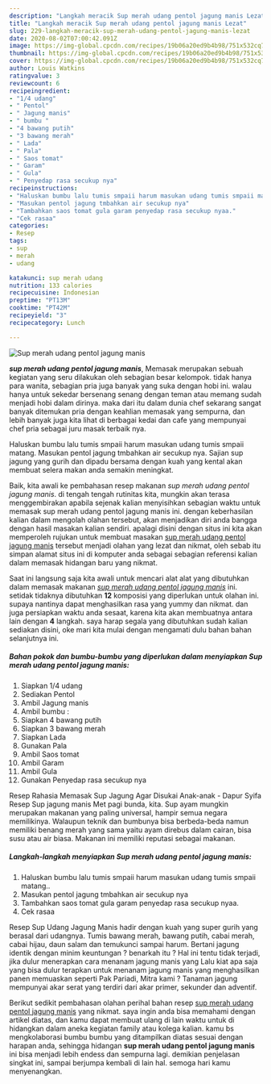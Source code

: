 ```yaml
---
description: "Langkah meracik Sup merah udang pentol jagung manis Lezat"
title: "Langkah meracik Sup merah udang pentol jagung manis Lezat"
slug: 229-langkah-meracik-sup-merah-udang-pentol-jagung-manis-lezat
date: 2020-08-02T07:00:42.091Z
image: https://img-global.cpcdn.com/recipes/19b06a20ed9b4b98/751x532cq70/sup-merah-udang-pentol-jagung-manis-foto-resep-utama.jpg
thumbnail: https://img-global.cpcdn.com/recipes/19b06a20ed9b4b98/751x532cq70/sup-merah-udang-pentol-jagung-manis-foto-resep-utama.jpg
cover: https://img-global.cpcdn.com/recipes/19b06a20ed9b4b98/751x532cq70/sup-merah-udang-pentol-jagung-manis-foto-resep-utama.jpg
author: Louis Watkins
ratingvalue: 3
reviewcount: 6
recipeingredient:
- "1/4 udang"
- " Pentol"
- " Jagung manis"
- " bumbu "
- "4 bawang putih"
- "3 bawang merah"
- " Lada"
- " Pala"
- " Saos tomat"
- " Garam"
- " Gula"
- " Penyedap rasa secukup nya"
recipeinstructions:
- "Haluskan bumbu lalu tumis smpaii harum masukan udang tumis smpaii matang.."
- "Masukan pentol jagung tmbahkan air secukup nya"
- "Tambahkan saos tomat gula garam penyedap rasa secukup nyaa."
- "Cek rasaa"
categories:
- Resep
tags:
- sup
- merah
- udang

katakunci: sup merah udang 
nutrition: 133 calories
recipecuisine: Indonesian
preptime: "PT13M"
cooktime: "PT42M"
recipeyield: "3"
recipecategory: Lunch

---
```



![Sup merah udang pentol jagung manis](https://img-global.cpcdn.com/recipes/19b06a20ed9b4b98/751x532cq70/sup-merah-udang-pentol-jagung-manis-foto-resep-utama.jpg)

<b><i>sup merah udang pentol jagung manis</i></b>, Memasak merupakan sebuah kegiatan yang seru dilakukan oleh sebagian besar kelompok. tidak hanya para wanita, sebagian pria juga banyak yang suka dengan hobi ini. walau hanya untuk sekedar bersenang senang dengan teman atau memang sudah menjadi hobi dalam dirinya. maka dari itu dalam dunia chef sekarang sangat banyak ditemukan pria dengan keahlian memasak yang sempurna, dan lebih banyak juga kita lihat di berbagai kedai dan cafe yang mempunyai chef pria sebagai juru masak terbaik nya.

Haluskan bumbu lalu tumis smpaii harum masukan udang tumis smpaii matang. Masukan pentol jagung tmbahkan air secukup nya. Sajian sup jagung yang gurih dan dipadu bersama dengan kuah yang kental akan membuat selera makan anda semakin meningkat.

Baik, kita awali ke pembahasan resep makanan <i>sup merah udang pentol jagung manis</i>. di tengah tengah rutinitas kita, mungkin akan terasa menggembirakan apabila sejenak kalian menyisihkan sebagian waktu untuk memasak sup merah udang pentol jagung manis ini. dengan keberhasilan kalian dalam mengolah olahan tersebut, akan menjadikan diri anda bangga dengan hasil masakan kalian sendiri. apalagi disini dengan situs ini kita akan memperoleh rujukan untuk membuat masakan <u>sup merah udang pentol jagung manis</u> tersebut menjadi olahan yang lezat dan nikmat, oleh sebab itu simpan alamat situs ini di komputer anda sebagai sebagian referensi kalian dalam memasak hidangan baru yang nikmat.


Saat ini langsung saja kita awali untuk mencari alat alat yang dibutuhkan dalam memasak makanan <u><i>sup merah udang pentol jagung manis</i></u> ini. setidak tidaknya dibutuhkan <b>12</b> komposisi yang diperlukan untuk olahan ini. supaya nantinya dapat menghasilkan rasa yang yummy dan nikmat. dan juga persiapkan waktu anda sesaat, karena kita akan membuatnya antara lain dengan <b>4</b> langkah. saya harap segala yang dibutuhkan sudah kalian sediakan disini, oke mari kita mulai dengan mengamati dulu bahan bahan selanjutnya ini.

<!--inarticleads1-->

##### Bahan pokok dan bumbu-bumbu yang diperlukan dalam menyiapkan Sup merah udang pentol jagung manis:

1. Siapkan 1/4 udang
1. Sediakan  Pentol
1. Ambil  Jagung manis
1. Ambil  bumbu :
1. Siapkan 4 bawang putih
1. Siapkan 3 bawang merah
1. Siapkan  Lada
1. Gunakan  Pala
1. Ambil  Saos tomat
1. Ambil  Garam
1. Ambil  Gula
1. Gunakan  Penyedap rasa secukup nya


Resep Rahasia Memasak Sup Jagung Agar Disukai Anak-anak - Dapur Syifa Resep Sup jagung manis Met pagi bunda, kita. Sup ayam mungkin merupakan makanan yang paling universal, hampir semua negara memilikinya. Walaupun teknik dan bumbunya bisa berbeda-beda namun memiliki benang merah yang sama yaitu ayam direbus dalam cairan, bisa susu atau air biasa. Makanan ini memiliki reputasi sebagai makanan. 

<!--inarticleads2-->

##### Langkah-langkah menyiapkan Sup merah udang pentol jagung manis:

1. Haluskan bumbu lalu tumis smpaii harum masukan udang tumis smpaii matang..
1. Masukan pentol jagung tmbahkan air secukup nya
1. Tambahkan saos tomat gula garam penyedap rasa secukup nyaa.
1. Cek rasaa


Resep Sup Udang Jagung Manis hadir dengan kuah yang super gurih yang berasal dari udangnya. Tumis bawang merah, bawang putih, cabai merah, cabai hijau, daun salam dan temukunci sampai harum. Bertani jagung identik dengan minim keuntungan ? benarkah itu ? Hal ini tentu tidak terjadi, jika dulur menerapkan cara menanam jagung manis yang Lalu kiat apa saja yang bisa dulur terapkan untuk menanam jagung manis yang menghasilkan panen memuaskan seperti Pak Pariadi, Mitra kami ? Tanaman jagung mempunyai akar serat yang terdiri dari akar primer, sekunder dan adventif. 

Berikut sedikit pembahasan olahan perihal bahan resep <u>sup merah udang pentol jagung manis</u> yang nikmat. saya ingin anda bisa memahami dengan artikel diatas, dan kamu dapat membuat ulang di lain waktu untuk di hidangkan dalam aneka kegiatan family atau kolega kalian. kamu bs mengkolaborasi bumbu bumbu yang ditampilkan diatas sesuai dengan harapan anda, sehingga hidangan <b>sup merah udang pentol jagung manis</b> ini bisa menjadi lebih endess dan sempurna lagi. demikian penjelasan singkat ini, sampai berjumpa kembali di lain hal. semoga hari kamu menyenangkan.
